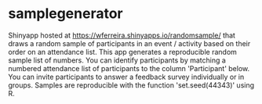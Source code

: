 # samplegenerator
Shinyapp hosted at https://wferreira.shinyapps.io/randomsample/ that draws a random sample of participants in an event / activity based on their order on an attendance list. This app generates a reproducible random sample list of numbers. You can identify participants by matching a numbered attendance list of participants to the column 'Participant' below. You can invite participants to answer a feedback survey individually or in groups. Samples are reproducible with the function 'set.seed(44343)' using R. 
